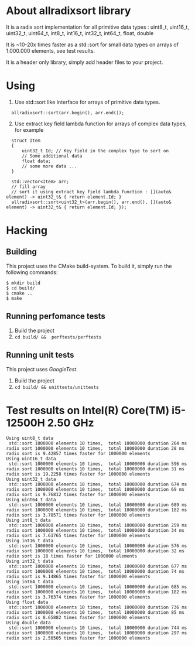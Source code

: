 # About allradixsort library
It is a radix sort implementation for all primitive data types :
uint8_t, uint16_t, uint32_t, uint64_t, int8_t, int16_t, int32_t, int64_t, float, double

It is ~10-20x times faster as a std::sort for small data types on arrays of 1.000.000 elements, see test results.

It is a header only library, simply add header files to your project.

# Using

1. Use std::sort like interface for arrays of primitive data types.
```
  allradixsort::sort(arr.begin(), arr.end()); 
```


2. Use extract key field lambda function for arrays of complex data types, for example
```
  struct Item 
  {
      uint32_t Id; // Key field in the complex type to sort on
      // Some additional data
      float data;
      // some more data ...
  }
  
  std::vector<Item> arr;
  // fill array
  // sort it using extract key field lambda function : [](auto& element) -> uint32_t& { return element.Id; }
  allradixsort::sort<uint32_t>(arr.begin(), arr.end(), [](auto& element) -> uint32_t& { return element.Id; });
```

# Hacking

## Building

This project uses the CMake build-system. To build it, simply run the following commands:

```console
$ mkdir build
$ cd build/
$ cmake ..
$ make
```

## Running perfomance tests

1. Build the project
2. `cd build/ &&  perftests/perftests`

## Running unit tests

This project uses *GoogleTest*.

1. Build the project
2. `cd build/ && unittests/unittests`

# Test results on Intel(R) Core(TM) i5-12500H 2.50 GHz
```
Using uint8_t data
 std::sort 1000000 elements 10 times,  total 10000000 duration 264 ms
radix sort 1000000 elements 10 times,  total 10000000 duration 28 ms
radix sort is 9.42857 times faster for 1000000 elements
Using uint16_t data
 std::sort 1000000 elements 10 times,  total 10000000 duration 596 ms
radix sort 1000000 elements 10 times,  total 10000000 duration 31 ms
radix sort is 19.2258 times faster for 1000000 elements
Using uint32_t data
 std::sort 1000000 elements 10 times,  total 10000000 duration 674 ms
radix sort 1000000 elements 10 times,  total 10000000 duration 69 ms
radix sort is 9.76812 times faster for 1000000 elements
Using uint64_t data
 std::sort 1000000 elements 10 times,  total 10000000 duration 689 ms
radix sort 1000000 elements 10 times,  total 10000000 duration 182 ms
radix sort is 3.78571 times faster for 1000000 elements
Using int8_t data
 std::sort 1000000 elements 10 times,  total 10000000 duration 259 ms
radix sort 1000000 elements 10 times,  total 10000000 duration 34 ms
radix sort is 7.61765 times faster for 1000000 elements
Using int16_t data
 std::sort 1000000 elements 10 times,  total 10000000 duration 576 ms
radix sort 1000000 elements 10 times,  total 10000000 duration 32 ms
radix sort is 18 times faster for 1000000 elements
Using int32_t data
 std::sort 1000000 elements 10 times,  total 10000000 duration 677 ms
radix sort 1000000 elements 10 times,  total 10000000 duration 74 ms
radix sort is 9.14865 times faster for 1000000 elements
Using int64_t data
 std::sort 1000000 elements 10 times,  total 10000000 duration 685 ms
radix sort 1000000 elements 10 times,  total 10000000 duration 182 ms
radix sort is 3.76374 times faster for 1000000 elements
Using float data
 std::sort 1000000 elements 10 times,  total 10000000 duration 736 ms
radix sort 1000000 elements 10 times,  total 10000000 duration 85 ms
radix sort is 8.65882 times faster for 1000000 elements
Using double data
 std::sort 1000000 elements 10 times,  total 10000000 duration 744 ms
radix sort 1000000 elements 10 times,  total 10000000 duration 297 ms
radix sort is 2.50505 times faster for 1000000 elements
```
